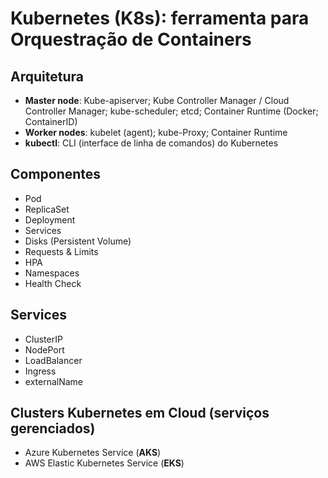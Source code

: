 # Kubernetes (K8s): ferramenta para Orquestração de Containers

## Arquitetura

- **Master node**: Kube-apiserver; Kube Controller Manager / Cloud Controller Manager; kube-scheduler; etcd; Container Runtime (Docker; ContainerID)
- **Worker nodes**: kubelet (agent); kube-Proxy; Container Runtime
- **kubectl**: CLI (interface de linha de comandos) do Kubernetes

## Componentes

- Pod
- ReplicaSet
- Deployment
- Services
- Disks (Persistent Volume)
- Requests & Limits
- HPA
- Namespaces
- Health Check

## Services

- ClusterIP
- NodePort
- LoadBalancer
- Ingress
- externalName

## Clusters Kubernetes em Cloud (serviços gerenciados)

- Azure Kubernetes Service (**AKS**)
- AWS Elastic Kubernetes Service (**EKS**)
